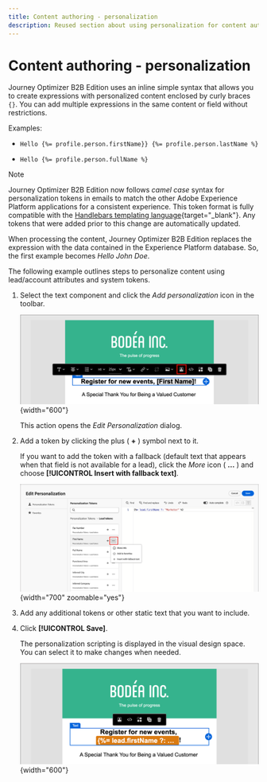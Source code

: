 ```yaml
---
title: Content authoring - personalization
description: Reused section about using personalization for content authoring
---
```

# Content authoring - personalization

Journey Optimizer B2B Edition uses an inline simple syntax that allows you to create expressions with personalized content enclosed by curly braces `{}`. You can add multiple expressions in the same content or field without restrictions.

Examples:

* `Hello {%= profile.person.firstName}} {%= profile.person.lastName %}`

* `Hello {%= profile.person.fullName %}`

>[!NOTE]
>
>Journey Optimizer B2B Edition now follows _camel case_ syntax for personalization tokens in emails to match the other Adobe Experience Platform applications for a consistent experience. This token format is fully compatible with the [Handlebars templating language](https://handlebarsjs.com/guide/#what-is-handlebars){target="_blank"}. Any tokens that were added prior to this change are automatically updated.

When processing the content, Journey Optimizer B2B Edition replaces the expression with the data contained in the Experience Platform database. So, the first example becomes _Hello John Doe_.

The following example outlines steps to personalize content using lead/account attributes and system tokens.

1. Select the text component and click the _Add personalization_ icon in the toolbar.

   ![Click the Personalize icon](../assets/content-design-shared/visual-designer-personalize-icon.png){width="600"}

   This action opens the _Edit Personalization_ dialog.

1. Add a token by clicking the plus ( **+** ) symbol next to it.

   If you want to add the token with a fallback (default text that appears when that field is not available for a lead), click the _More_ icon ( **...** ) and choose **[!UICONTROL Insert with fallback text]**.

   ![Construct personalized text using tokens](../assets/content-design-shared/visual-designer-personalize-dialog-handlebar.png){width="700" zoomable="yes"}

1. Add any additional tokens or other static text that you want to include.

1. Click **[!UICONTROL Save]**.

   The personalization scripting is displayed in the visual design space. You can select it to make changes when needed. 

   ![Select personalization script](../assets/content-design-shared/visual-designer-select-personalization-script.png){width="600"}
